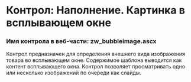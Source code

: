 ﻿---
description: 2.4.9.1
---
# Контрол: Наполнение. Картинка в всплывающем окне
### Имя контрола в веб-части: zw_bubbleimage.ascx
Контрол предназначен для определения внешнего вида изображения товара во всплывающем окне. 
Содержимое шаблона выводится как контент всплывающего окна.
Контрол позволяет просматривать одно или несколько изображений по очереди как слайды.

